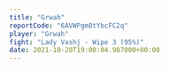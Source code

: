 ```yaml
---
title: "Grwah"
reportCode: "6AVWPgm8tYbcFC2q"
player: "Grwah"
fight: "Lady Vashj - Wipe 3 (95%)"
date: 2021-10-20T19:00:04.987000+00:00
---
```

